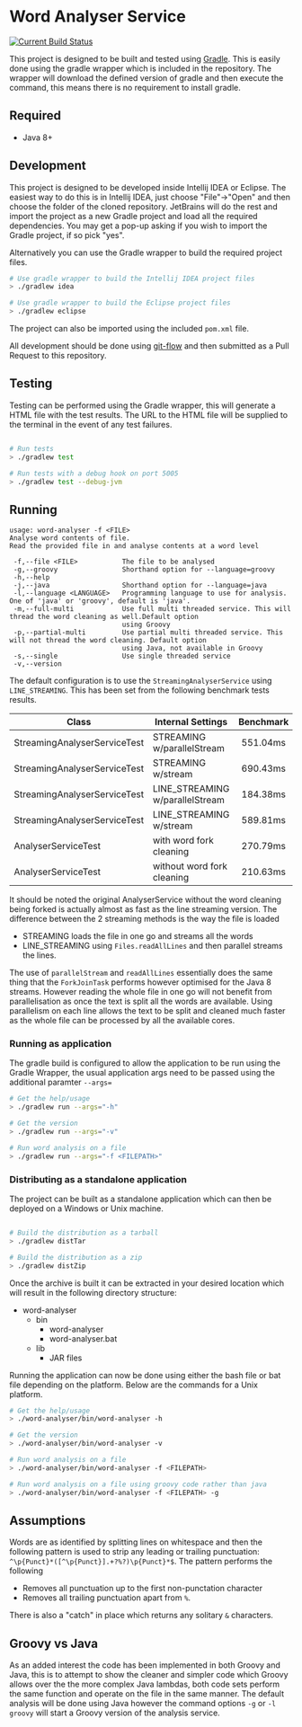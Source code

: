 # Word Analyser Service

 [![Current Build Status](https://travis-ci.org/olliefreeman/word-analyser.svg?branch=master)](https://travis-ci.org/olliefreeman/word-analyser)
 
 This project is designed to be built and tested using [Gradle](https://docs.gradle.org/current/userguide/userguide.html).
 This is easily done using the gradle wrapper which is included in the repository. 
 The wrapper will download the defined version of gradle and then execute the command, this means there is no requirement to install gradle.
 
## Required 

* Java 8+ 

## Development

This project is designed to be developed inside Intellij IDEA or Eclipse. 
The easiest way to do this is in Intellij IDEA, just choose "File"->"Open" and then choose the folder of the cloned repository.
JetBrains will do the rest and import the project as a new Gradle project and load all the required dependencies. 
You may get a pop-up asking if you wish to import the Gradle project, if so pick "yes".

Alternatively you can use the Gradle wrapper to build the required project files.

```bash
# Use gradle wrapper to build the Intellij IDEA project files
> ./gradlew idea

# Use gradle wrapper to build the Eclipse project files
> ./gradlew eclipse
``` 

The project can also be imported using the included `pom.xml` file.

All development should be done using [git-flow](https://nvie.com/posts/a-successful-git-branching-model/) and then submitted as a Pull Request to this repository.

## Testing

Testing can be performed using the Gradle wrapper, this will generate a HTML file with the test results. 
The URL to the HTML file will be supplied to the terminal in the event of any test failures.

```bash

# Run tests
> ./gradlew test

# Run tests with a debug hook on port 5005
> ./gradlew test --debug-jvm

``` 

## Running

```
usage: word-analyser -f <FILE>
Analyse word contents of file.
Read the provided file in and analyse contents at a word level

 -f,--file <FILE>           The file to be analysed
 -g,--groovy                Shorthand option for --language=groovy
 -h,--help
 -j,--java                  Shorthand option for --language=java
 -l,--language <LANGUAGE>   Programming language to use for analysis. One of 'java' or 'groovy', default is 'java'.
 -m,--full-multi            Use full multi threaded service. This will thread the word cleaning as well.Default option
                            using Groovy
 -p,--partial-multi         Use partial multi threaded service. This will not thread the word cleaning. Default option
                            using Java, not available in Groovy
 -s,--single                Use single threaded service
 -v,--version

```

The default configuration is to use the `StreamingAnalyserService` using `LINE_STREAMING`.
This has been set from the following benchmark tests results.

| Class | Internal Settings | Benchmark |
| ----- | ----------------- | :-------: | 
| StreamingAnalyserServiceTest | STREAMING w/parallelStream | 551.04ms |
| StreamingAnalyserServiceTest | STREAMING w/stream | 690.43ms |
| StreamingAnalyserServiceTest | LINE_STREAMING w/parallelStream | 184.38ms |
| StreamingAnalyserServiceTest | LINE_STREAMING w/stream | 589.81ms |
| AnalyserServiceTest | with word fork cleaning | 270.79ms |
| AnalyserServiceTest | without word fork cleaning | 210.63ms |

It should be noted the original AnalyserService without the word cleaning being forked is actually almost as fast as the line streaming version.
The difference between the 2 streaming methods is the way the file is loaded

* STREAMING loads the file in one go and streams all the words
* LINE_STREAMING using `Files.readAllLines` and then parallel streams the lines.
 
The use of `parallelStream` and `readAllLines` essentially does the same thing that the `ForkJoinTask` performs however optimised for the Java 8
 streams.
However reading the whole file in one go will not benefit from parallelisation as once the text is split all the words are available.
Using parallelism on each line allows the text to be split and cleaned much faster as the whole file can be processed by all the available cores.  

### Running as application

The gradle build is configured to allow the application to be run using the Gradle Wrapper, the usual application args need to be passed using the
additional paramter `--args=`

```bash
# Get the help/usage
> ./gradlew run --args="-h"

# Get the version
> ./gradlew run --args="-v"

# Run word analysis on a file
> ./gradlew run --args="-f <FILEPATH>"
```

### Distributing as a standalone application

The project can be built as a standalone application which can then be deployed on a Windows or Unix machine.

```bash

# Build the distribution as a tarball
> ./gradlew distTar

# Build the distribution as a zip
> ./gradlew distZip

```

Once the archive is built it can be extracted in your desired location which will result in the following directory structure:


* word-analyser
  * bin
    * word-analyser
    * word-analyser.bat
  * lib
    * JAR files
    
 Running the application can now be done using either the bash file or bat file depending on the platform.
 Below are the commands for a Unix platform.
 
 
```bash
# Get the help/usage
> ./word-analyser/bin/word-analyser -h

# Get the version
> ./word-analyser/bin/word-analyser -v

# Run word analysis on a file
> ./word-analyser/bin/word-analyser -f <FILEPATH>

# Run word analysis on a file using groovy code rather than java
> ./word-analyser/bin/word-analyser -f <FILEPATH> -g

```

## Assumptions

Words are as identified by splitting lines on whitespace and then the following pattern is used to strip any leading or trailing punctuation:
`^\p{Punct}*([^\p{Punct}].+?%?)\p{Punct}*$`.
The pattern performs the following
* Removes all punctuation up to the first non-punctation character
* Removes all trailing punctuation apart from `%`.

There is also a "catch" in place which returns any solitary `&` characters. 

## Groovy vs Java

As an added interest the code has been implemented in both Groovy and Java, 
this is to attempt to show the cleaner and simpler code which Groovy allows over the the more complex Java lambdas,
both code sets perform the same function and operate on the file in the same manner.
The default analysis will be done using Java however the command options `-g` or `-l groovy` will start a Groovy version of the analysis service.
